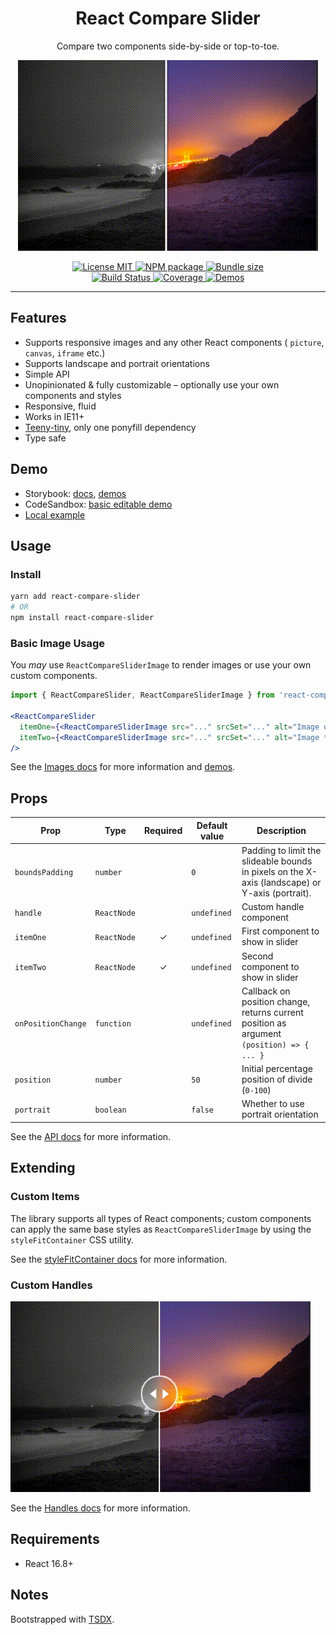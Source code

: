 <div align="center">
    <h1>React Compare Slider</h1>
    <p>Compare two components side-by-side or top-to-toe.</p>

[![Example](./example/default-handle-capture.gif)](https://codesandbox.io/s/react-compare-slider-simple-example-9si6l?file=/src/App.jsx)

<a href="https://github.com/nerdyman/react-compare-slider/blob/master/LICENSE">
    <img src="https://img.shields.io/npm/l/react-compare-slider.svg" alt="License MIT" />
</a>
<a href="https://npmjs.com/package/react-compare-slider">
    <img src="https://img.shields.io/npm/v/react-compare-slider.svg" alt="NPM package" />
</a>
<a href="https://bundlephobia.com/result?p=react-compare-slider">
    <img src="https://img.shields.io/bundlephobia/minzip/react-compare-slider.svg" alt="Bundle size" />
</a>
<br/>
<a href="https://github.com/nerdyman/react-compare-slider/actions?query=workflow%3Abuild">
    <img src="https://img.shields.io/github/workflow/status/nerdyman/react-compare-slider/build" alt="Build Status" />
</a>
<a href="https://codeclimate.com/github/nerdyman/react-compare-slider">
    <img src="https://img.shields.io/github/workflow/status/nerdyman/react-compare-slider/test?label=test" alt="Coverage" />
</a>
<a href="https://react-compare-slider.netlify.app">
    <img src="https://img.shields.io/badge/demos-🚀-blue.svg" alt="Demos" />
</a>

</div>

---

## Features

- Supports responsive images and any other React components ( `picture`, `canvas`, `iframe` etc.)
- Supports landscape and portrait orientations
- Simple API
- Unopinionated & fully customizable &ndash; optionally use your own components and styles
- Responsive, fluid
- Works in IE11+
- [Teeny-tiny](https://bundlephobia.com/result?p=react-compare-slider), only one ponyfill dependency
- Type safe

## Demo

- Storybook: [docs](https://react-compare-slider.netlify.app/?path=/docs/docs-intro--page), [demos](https://react-compare-slider.netlify.app/?path=/docs/demos-images)
- CodeSandbox: [basic editable demo](https://codesandbox.io/s/react-compare-slider-simple-example-9si6l)
- [Local example](./example)

## Usage

### Install

```sh
yarn add react-compare-slider
# OR
npm install react-compare-slider
```

### Basic Image Usage

You *may* use `ReactCompareSliderImage` to render images or use your own custom
components.

```jsx
import { ReactCompareSlider, ReactCompareSliderImage } from 'react-compare-slider';

<ReactCompareSlider
  itemOne={<ReactCompareSliderImage src="..." srcSet="..." alt="Image one" />}
  itemTwo={<ReactCompareSliderImage src="..." srcSet="..." alt="Image two" />}
/>
```

See the [Images docs](https://react-compare-slider.netlify.app/?path=/docs/docs-images--page) for more information and [demos](https://react-compare-slider.netlify.app/?path=/docs/demos-images).

## Props

| Prop | Type | Required | Default value | Description |
|------|------|:--------:|---------------|-------------|
| `boundsPadding`    | `number` |   | `0` | Padding to limit the slideable bounds in pixels on the X-axis (landscape) or Y-axis (portrait). |
| `handle`    | `ReactNode` |   | `undefined` | Custom handle component |
| `itemOne`   | `ReactNode` | ✓ | `undefined` | First component to show in slider |
| `itemTwo`   | `ReactNode` | ✓ | `undefined` | Second component to show in slider |
| `onPositionChange`  | `function`  |   | `undefined` | Callback on position change, returns current position as argument `(position) => { ... }` |
| `position`  | `number`    |   | `50` | Initial percentage position of divide (`0-100`) |
| `portrait`  | `boolean`   |   | `false` | Whether to use portrait orientation |

See the [API docs](https://react-compare-slider.netlify.app/?path=/docs/docs-api--page) for more information.

## Extending

### Custom Items

The library supports all types of React components; custom components can apply 
the same base styles as `ReactCompareSliderImage`  by using the 
`styleFitContainer` CSS utility. 

See the [styleFitContainer docs](https://react-compare-slider.netlify.app/?path=/docs/docs-api--page#stylefitcontainer)
for more information.

### Custom Handles

[![Custom Handles](./example/custom-handle-capture.gif)](https://codesandbox.io/s/react-compare-slider-simple-example-9si6l?file=/src/App.jsx)

See the [Handles docs](https://react-compare-slider.netlify.app/?path=/docs/docs-handles--page) for more information.

## Requirements

- React 16.8+

## Notes

Bootstrapped with [TSDX](<https://github.com/palmerhq/tsdx>).

